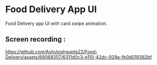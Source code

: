 # Food Delivery App UI

Food Delivery app UI with card swipe animation.

## Screen recording : 

https://github.com/Ashutoshgupta22/Food-Delivery/assets/68068357/6311d0c3-e110-42dc-929a-fb0d019382bf

